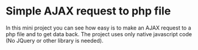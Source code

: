 # Simple AJAX request to php file

In this mini project you can see how easy is to make an AJAX request to a php file and to get data back.
The project uses only native javascript code (No JQuery or other library is needed).


